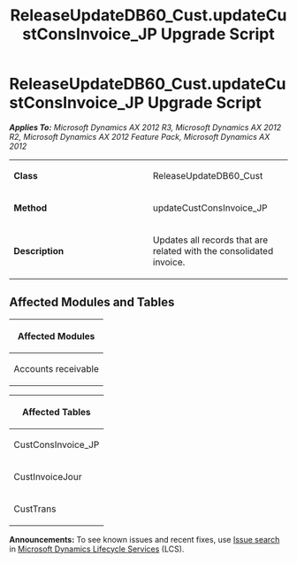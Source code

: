 ﻿---
title: ReleaseUpdateDB60_Cust.updateCustConsInvoice_JP Upgrade Script
TOCTitle: ReleaseUpdateDB60_Cust.updateCustConsInvoice_JP Upgrade Script
ms:assetid: b6f4220a-c682-de8d-419c-3240e6dc30cd
ms:mtpsurl: https://msdn.microsoft.com/en-us/library/JJ737033(v=AX.60)
ms:contentKeyID: 49710715
ms.date: 05/18/2015
mtps_version: v=AX.60
---

# ReleaseUpdateDB60\_Cust.updateCustConsInvoice\_JP Upgrade Script 


_**Applies To:** Microsoft Dynamics AX 2012 R3, Microsoft Dynamics AX 2012 R2, Microsoft Dynamics AX 2012 Feature Pack, Microsoft Dynamics AX 2012_

<table>
<colgroup>
<col style="width: 50%" />
<col style="width: 50%" />
</colgroup>
<tbody>
<tr class="odd">
<td><p><strong>Class</strong></p></td>
<td><p>ReleaseUpdateDB60_Cust</p></td>
</tr>
<tr class="even">
<td><p><strong>Method</strong></p></td>
<td><p>updateCustConsInvoice_JP</p></td>
</tr>
<tr class="odd">
<td><p><strong>Description</strong></p></td>
<td><p>Updates all records that are related with the consolidated invoice.</p></td>
</tr>
</tbody>
</table>


## Affected Modules and Tables

<table>
<colgroup>
<col style="width: 100%" />
</colgroup>
<thead>
<tr class="header">
<th><p>Affected Modules</p></th>
</tr>
</thead>
<tbody>
<tr class="odd">
<td><p>Accounts receivable</p></td>
</tr>
</tbody>
</table>


<table>
<colgroup>
<col style="width: 100%" />
</colgroup>
<thead>
<tr class="header">
<th><p>Affected Tables</p></th>
</tr>
</thead>
<tbody>
<tr class="odd">
<td><p>CustConsInvoice_JP</p></td>
</tr>
<tr class="even">
<td><p>CustInvoiceJour</p></td>
</tr>
<tr class="odd">
<td><p>CustTrans</p></td>
</tr>
</tbody>
</table>

  
**Announcements:** To see known issues and recent fixes, use [Issue search](http://go.microsoft.com/fwlink/?linkid=389258) in [Microsoft Dynamics Lifecycle Services](http://go.microsoft.com/fwlink/?linkid=306505) (LCS).

